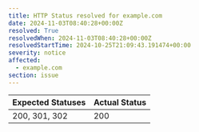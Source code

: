 ```yaml
---
title: HTTP Status resolved for example.com
date: 2024-11-03T08:40:28+00:00Z
resolved: True
resolvedWhen: 2024-11-03T08:40:28+00:00Z
resolvedStartTime: 2024-10-25T21:09:43.191474+00:00
severity: notice
affected:
  - example.com
section: issue
---
```


| Expected Statuses | Actual Status  |
|-------------------|----------------|
| 200, 301, 302 | 200 |
